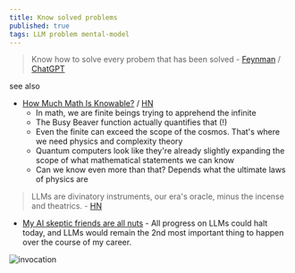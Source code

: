 ```yaml
---
title: Know solved problems
published: true
tags: LLM problem mental-model
---
```

> Know how to solve every probem that has been solved - [Feynman](https://calisphere.org/item/6232da53bf0bd29599898ff306a65cf0/) / [ChatGPT](https://chatgpt.com/?model=auto)

see also
- [How Much Math Is Knowable?](https://www.youtube.com/watch?v=VplMHWSZf5c) / [HN](https://news.ycombinator.com/item?id=43776477)
	- In math, we are finite beings trying to apprehend the infinite
    - The Busy Beaver function actually quantifies that (!)
    - Even the finite can exceed the scope of the cosmos. That's where we need physics and complexity theory
    - Quantum computers look like they're already slightly expanding the scope of what mathematical statements we can know
    - Can we know even more than that? Depends what the ultimate laws of physics are

> LLMs are divinatory instruments, our era's oracle, minus the incense and theatrics. - [HN](https://news.ycombinator.com/item?id=44219546)

- [	My AI skeptic friends are all nuts](https://news.ycombinator.com/item?id=44163063) - All progress on LLMs could halt today, and LLMs would remain the 2nd most important thing to happen over the course of my career.

![invocation](https://br.atsit.in/fr/wp-content/uploads/2021/11/la-mysterieuse-mise-a-jour-de-noel-de-phasmophobia-ajoutera-un-cercle-dinvocation.jpg)